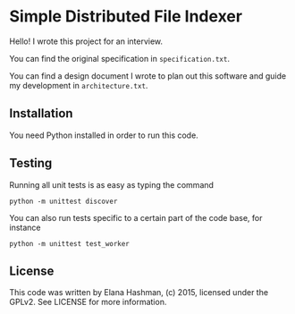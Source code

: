 # Simple Distributed File Indexer #

Hello! I wrote this project for an interview.

You can find the original specification in `specification.txt`.

You can find a design document I wrote to plan out this software and guide my 
development in `architecture.txt`.

## Installation ##

You need Python installed in order to run this code.

## Testing ##

Running all unit tests is as easy as typing the command

```
python -m unittest discover
```

You can also run tests specific to a certain part of the code base, for
instance

```
python -m unittest test_worker
```

## License ##

This code was written by Elana Hashman, (c) 2015, licensed under the GPLv2. See 
LICENSE for more information.
